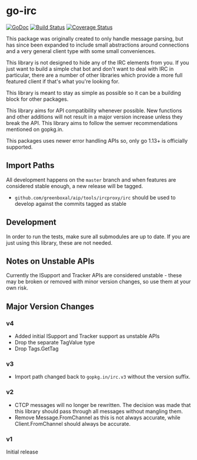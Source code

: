 # go-irc

[![GoDoc](https://img.shields.io/badge/doc-GoDoc-blue.svg)](https://godoc.org/github.com/go-irc/irc)
[![Build Status](https://img.shields.io/github/workflow/status/go-irc/irc/CI.svg)](https://github.com/go-irc/irc/actions)
[![Coverage Status](https://img.shields.io/coveralls/go-irc/irc.svg)](https://coveralls.io/github/go-irc/irc?branch=master)

This package was originally created to only handle message parsing, but has since been expanded to include small abstractions around connections and a very general client type with
some small conveniences.

This library is not designed to hide any of the IRC elements from you. If you just want to build a simple chat bot and don't want to deal with IRC in particular, there are a number
of other libraries which provide a more full featured client if that's what you're looking for.

This library is meant to stay as simple as possible so it can be a building block for other packages.

This library aims for API compatibility whenever possible. New functions and other additions will not result in a major version increase unless they break the API. This library
aims to follow the semver recommendations mentioned on gopkg.in.

This packages uses newer error handling APIs so, only go 1.13+ is officially supported.

## Import Paths

All development happens on the `master` branch and when features are considered stable enough, a new release will be tagged.

* `github.com/greenboxal/aip/tools/ircproxy/irc` should be used to develop against the commits tagged as stable

## Development

In order to run the tests, make sure all submodules are up to date. If you are just using this library, these are not needed.

## Notes on Unstable APIs

Currently the ISupport and Tracker APIs are considered unstable - these may be broken or removed with minor version changes, so use them at your own risk.

## Major Version Changes

### v4

- Added initial ISupport and Tracker support as unstable APIs
- Drop the separate TagValue type
- Drop Tags.GetTag

### v3

- Import path changed back to `gopkg.in/irc.v3` without the version suffix.

### v2

- CTCP messages will no longer be rewritten. The decision was made that this library should pass through all messages without mangling them.
- Remove Message.FromChannel as this is not always accurate, while Client.FromChannel should always be accurate.

### v1

Initial release
